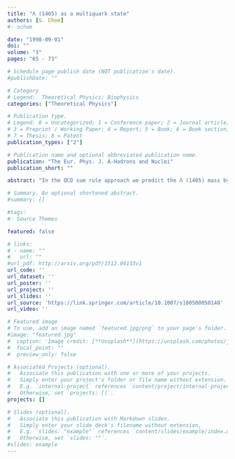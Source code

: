 ```yaml
---
title: "Λ (1405) as a multiquark state"
authors: [S. Choe]
#- schoe

date: "1998-09-01"
doi: ""
volume: "3"
pages: "65 - 73"

# Schedule page publish date (NOT publication's date).
#publishDate: ""

# Category
# Legend:  Theoretical Physics; Biophysics
categories: ["Theoretical Physics"]

# Publication type.
# Legend: 0 = Uncategorized; 1 = Conference paper; 2 = Journal article;
# 3 = Preprint / Working Paper; 4 = Report; 5 = Book; 6 = Book section;
# 7 = Thesis; 8 = Patent
publication_types: ["2"]

# Publication name and optional abbreviated publication name.
publication: "The Eur. Phys. J. A-Hadrons and Nuclei"
publication_short: ""

abstract: "In the QCD sum rule approach we predict the Λ (1405) mass by choosing the π0Σ0 multiquark interpolating field. It is found that the mass is about 1.419 GeV from Π1 (q 2) sum rule which is more reliable than Πq (q 2) sum rule, where Πq (q 2) and Π1 (q 2) are two invariant functions of the correlator Π (q 2). We also present the sum rules for the K + p and the π+Σ+ multiquark states, and compare to those for the π0Σ0 multiquark state. The mass of the Λ (1600) can be also reproduced in our approach."

# Summary. An optional shortened abstract.
#summary: []

#tags:
#- Source Themes

featured: false

# links:
# - name: ""
#   url: ""
#url_pdf: http://arxiv.org/pdf/1512.04133v1
url_code: ''
url_dataset: ''
url_poster: ''
url_project: ''
url_slides: ''
url_source: 'https://link.springer.com/article/10.1007/s100500050148'
url_video: ''

# Featured image
# To use, add an image named `featured.jpg/png` to your page's folder.
#image: "featured.jpg"
#  caption: 'Image credit: [**Unsplash**](https://unsplash.com/photos/jdD8gXaTZsc)'
#  focal_point: ""
#  preview_only: false

# Associated Projects (optional).
#   Associate this publication with one or more of your projects.
#   Simply enter your project's folder or file name without extension.
#   E.g. `internal-project` references `content/project/internal-project/index.md`.
#   Otherwise, set `projects: []`.
projects: []

# Slides (optional).
#   Associate this publication with Markdown slides.
#   Simply enter your slide deck's filename without extension.
#   E.g. `slides: "example"` references `content/slides/example/index.md`.
#   Otherwise, set `slides: ""`.
#slides: example
---
```






